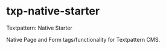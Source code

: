 txp-native-starter
=====================

Textpattern: Native Starter

Native Page and Form tags/functionality for Textpattern CMS.
